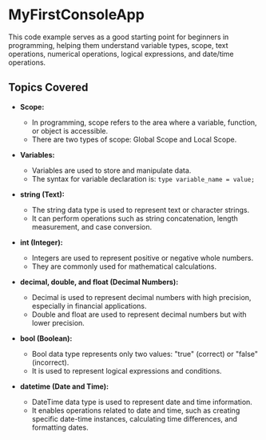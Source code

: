 # MyFirstConsoleApp

This code example serves as a good starting point for beginners in programming, helping them understand variable types, scope, text operations, numerical operations, logical expressions, and date/time operations.

## Topics Covered

- **Scope:**
    - In programming, scope refers to the area where a variable, function, or object is accessible.
    - There are two types of scope: Global Scope and Local Scope.

- **Variables:**
    - Variables are used to store and manipulate data.
    - The syntax for variable declaration is: `type variable_name = value;`

- **string (Text):**
    - The string data type is used to represent text or character strings.
    - It can perform operations such as string concatenation, length measurement, and case conversion.

- **int (Integer):**
    - Integers are used to represent positive or negative whole numbers.
    - They are commonly used for mathematical calculations.

- **decimal, double, and float (Decimal Numbers):**
    - Decimal is used to represent decimal numbers with high precision, especially in financial applications.
    - Double and float are used to represent decimal numbers but with lower precision.

- **bool (Boolean):**
    - Bool data type represents only two values: "true" (correct) or "false" (incorrect).
    - It is used to represent logical expressions and conditions.

- **datetime (Date and Time):**
    - DateTime data type is used to represent date and time information.
    - It enables operations related to date and time, such as creating specific date-time instances, calculating time differences, and formatting dates.